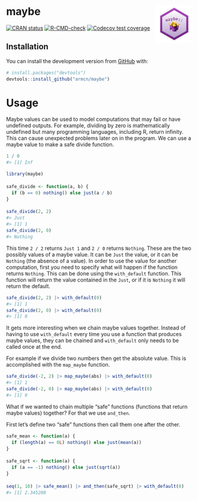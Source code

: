 
<!-- README.md is generated from README.Rmd. Please edit that file -->

# maybe <img src="man/figures/hex.png" align="right" style="width: 20%;"/>

<!-- badges: start -->

[![CRAN
status](https://www.r-pkg.org/badges/version/maybe)](https://CRAN.R-project.org/package=maybe)
[![R-CMD-check](https://github.com/armcn/maybe/workflows/R-CMD-check/badge.svg)](https://github.com/armcn/maybe/actions)
[![Codecov test
coverage](https://codecov.io/gh/armcn/maybe/branch/main/graph/badge.svg)](https://codecov.io/gh/armcn/maybe?branch=main)
<!-- badges: end -->

## Installation

You can install the development version from
[GitHub](https://github.com/) with:

``` r
# install.packages("devtools")
devtools::install_github("armcn/maybe")
```

# Usage

Maybe values can be used to model computations that may fail or have
undefined outputs. For example, dividing by zero is mathematically
undefined but many programming languages, including R, return infinity.
This can cause unexpected problems later on in the program. We can use a
maybe value to make a safe divide function.

``` r
1 / 0
#> [1] Inf
```

``` r
library(maybe)

safe_divide <- function(a, b) {
  if (b == 0) nothing() else just(a / b)
}

safe_divide(2, 2)
#> Just
#> [1] 1
safe_divide(2, 0)
#> Nothing
```

This time `2 / 2` returns `Just 1` and `2 / 0` returns `Nothing`. These
are the two possibly values of a maybe value. It can be `Just` the
value, or it can be `Nothing` (the absence of a value). In order to use
the value for another computation, first you need to specify what will
happen if the function returns `Nothing`. This can be done using the
`with_default` function. This function will return the value contained
in the `Just`, or if it is `Nothing` it will return the default.

``` r
safe_divide(2, 2) |> with_default(0)
#> [1] 1
safe_divide(2, 0) |> with_default(0)
#> [1] 0
```

It gets more interesting when we chain maybe values together. Instead of
having to use `with_default` every time you use a function that produces
maybe values, they can be chained and `with_default` only needs to be
called once at the end.

For example if we divide two numbers then get the absolute value. This
is accomplished with the `map_maybe` function.

``` r
safe_divide(-2, 2) |> map_maybe(abs) |> with_default(0)
#> [1] 1
safe_divide(-2, 0) |> map_maybe(abs) |> with_default(0)
#> [1] 0
```

What if we wanted to chain multiple “safe” functions (functions that
return maybe values) together? For that we use `and_then`.

First let’s define two “safe” functions then call them one after the
other.

``` r
safe_mean <- function(a) {
  if (length(a) == 0L) nothing() else just(mean(a))
}

safe_sqrt <- function(a) {
  if (a == -1) nothing() else just(sqrt(a))
}

seq(1, 10) |> safe_mean() |> and_then(safe_sqrt) |> with_default(0)
#> [1] 2.345208
```
